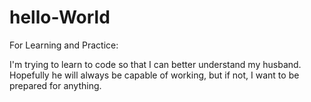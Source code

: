 # hello-World
For Learning and Practice:

I'm trying to learn to code so that I can better understand my husband.
Hopefully he will always be capable of working, but if not, I want to be prepared for anything.
